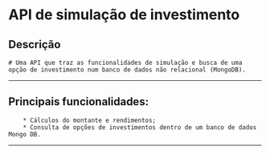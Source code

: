 # API de simulação de investimento

## Descrição

```text
# Uma API que traz as funcionalidades de simulação e busca de uma opção de investimento num banco de dados não relacional (MongoDB).
```

***

## Principais funcionalidades:

```text
    * Cálculos do montante e rendimentos;
    * Consulta de opções de investimentos dentro de um banco de dados Mongo DB.
```

***